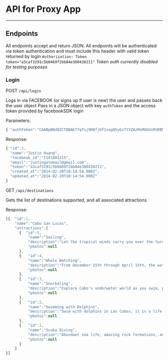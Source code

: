 # API for Proxy App
____________________

## Endpoints

All endpoints accept and return JSON.
All endpoints will be authenticated via token authentication and must include this header with valid token returned by login
`Authorization: Token token="a3caf3291c5b0469f2bb04e360438211"`
*Token auth currently disabled for testing purposes*

### Login

POST  `/api/login`

Logs in via FACEBOOK (or signs up if user is new) the user and passes back the user object Pass in a JSON object with key `authToken` and the access token provided by facebookSDK login

Parameters:
```javascript
{ "authToken":"CAABpBBdQZCT8BAK77qTxj9HQfj6f1xagQ5yGzftVZAzMsMGbGnRSRBNZAvg9wjL9z6NZCImLLlwDgdh2V4eSDLEgaGBSZAZBzF7jVfUk1lTC8vjoJClJP1e985u0jq708ZB4bEyjlZBy6blovedpzSlLsYSMnhvq0rBQxglWbP62iHcYe74ITY89u4RjRANkOnuaYxeHsu5ZBZBaZB93eeljCV0Tp28glnj74EZD"}
```

Response:
```javascript
{ "id":2,
  "name":"Justin Huang",
  "facebook_id":"1141801215",
  "email":"justingotemail@gmail.com",
  "token":"a3caf3291c5b0469f2bb04e360438211",
  "created_at":"2014-02-20T18:14:54.000Z",
  "updated_at":"2014-02-20T18:14:54.000Z"
}
```


GET  `/api/destinations`

Gets the list of destinations supported, and all associated attractions

Response:
```javascript
[{  "id":1,
    "name":"Cabo San Lucas",
    "attractions":[
      {  "id":5,
          "name":"Sailing",
          "description":"Let the tropical winds carry you over the turquoise waters to the secluded natural beaches of the Sea of Cortés and beyond.",
          "photos":null
      },
      {   "id":4,
          "name":"Whale Watching",
          "description":"From December 15th through April 15th, the waters of Cabo San Lucas fill with magnificent humpback whales; creating perfect whale watching conditions",
          "photos":null
      },
      {   "id":3,
          "name":"Snorkeling",
          "description":"Explore Cabo's underwater world as you swim, power-snorkel, kayak \u0026 stand up paddle",
          "photos":null
      },
      {   "id":2,
          "name":"Swimming with Dolphins",
          "description":"Swim with dolphins in Los Cabos; it is a life changing experience...",
          "photos":null
      },
      {   "id":1,
          "name":"Scuba Diving",
          "description":"Abundant sea life, amazing rock formations, and spectacular coral reefs await your discovery in the waters just off Cabo. Scuba diving in Cabo San Lucas offers divers of all levels a unique and wondrous diving experience. You don't want to miss scuba diving in a place famed ocean explorer, Jacque Cousteau, called the 'worlds aquarium.'",
          "photos":null
      }
    ]
}]
```